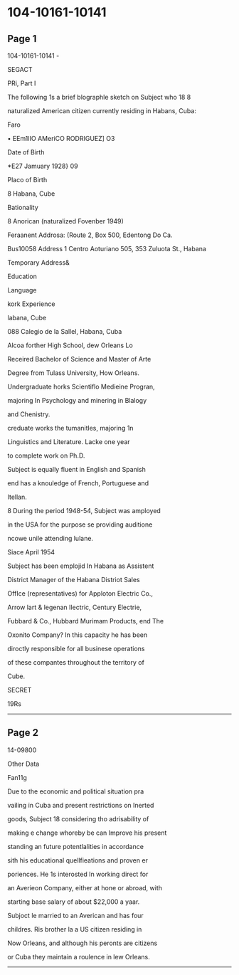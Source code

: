 # 104-10161-10141

## Page 1

104-10161-10141 -

SEGACT

PRi, Part I

The following 1s a brief blographle sketch on Subject who 18 8

naturalized American citizen currently residing in Habans, Cuba:

Faro

• EEm1IIO AMeriCO RODRIGUEZ] O3

Date of Birth

*E27 Jamuary 1928} 09

Placo of Birth

8 Habana, Cube

Bationality

8 Anorican (naturalized Fovenber 1949)

Feraanent Addrosa: (Route 2, Box 500, Edentong Do Ca.

Bus10058 Address 1 Centro Aoturiano 505, 353 Zuluota St., Habana

Temporary Address&

Education

Language

kork Experience

labana, Cube

088 Calegio de la Sallel, Habana, Cuba

Alcoa forther High School, dew Orleans Lo

Receired Bachelor of Science and Master of Arte

Degree from Tulass University, How Orleans.

Undergraduate horks Scientiflo Medieine Progran,

majoring In Psychology and minering in Blalogy

and Chenistry.

creduate works the tumanitles, majoring 1n

Linguistics and Literature. Lacke one year

to complete work on Ph.D.

Subject is equally fluent in English and Spanish

end has a knouledge of French, Portuguese and

Itellan.

8 During the period 1948-54, Subject was amployed

in the USA for the purpose se providing auditione

ncowe unile attending lulane.

Siace April 1954

Subject has been emplojid In Habana as Assistent

District Manager of the Habana Distriot Sales

OffIce (representatives) for Apploton Electric Co.,

Arrow lart & legenan Ilectric, Century Electrie,

Fubbard & Co., Hubbard Murimam Products, end The

Oxonito Company? In this capacity he has been

diroctly responsible for all businese operations

of these compantes throughout the territory of

Cube.

SECRET

19Rs

---

## Page 2

14-09800

Other Data

Fan11g

Due to the economic and political situation pra

vailing in Cuba and present restrictions on Inerted

goods, Subject 18 considering tho adrisability of

making e change whoreby be can Improve his present

standing an future potentlalities in accordance

sith his educational quellfieations and proven er

poriences. He 1s interosted In working direct for

an Averieon Company, either at hone or abroad, with

starting base salary of about $22,000 a yaar.

Subjoct le married to an Averican and has four

childres. Ris brother la a US citizen residing in

Now Orleans, and although his peronts are citizens

or Cuba they maintain a roulence in lew Orleans.

---


